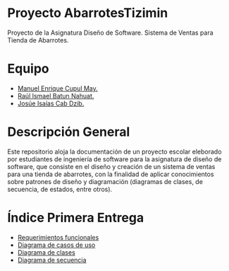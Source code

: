 # Proyecto AbarrotesTizimin
Proyecto de la Asignatura Diseño de Software. Sistema de Ventas para Tienda de Abarrotes.

# Equipo

* [Manuel Enrique Cupul May.](https://github.com/ManuelC13)
* [Raúl Ismael Batun Nahuat.](https://github.com/RaulNahuat)
* [Josúe Isaías Cab Dzib.](https://github.com/JosueICD)

# Descripción General
Este repositorio aloja la documentación de un proyecto escolar eleborado por estudiantes de ingeniería de software para la asignatura de diseño de software, que consiste en el diseño y creación de un sistema de ventas para una tienda de abarrotes, con la finalidad de aplicar conocimientos sobre patrones de diseño y diagramación (diagramas de clases, de secuencia, de estados, entre otros).

# Índice Primera Entrega
* [Requerimientos funcionales](Documentación/Primera_Entrega/Requerimientos_funcionales.pdf)
* [Diagrama de casos de uso](Documentación/Primera_Entrega/Diagrama_de_casos_de_uso.png)
* [Diagrama de clases](Documentación/Primera_Entrega/Diagrama_de_Clases.png)
* [Diagrama de secuencia](Documentación/Primera_Entrega/Diagrama_de_secuencia.png)
